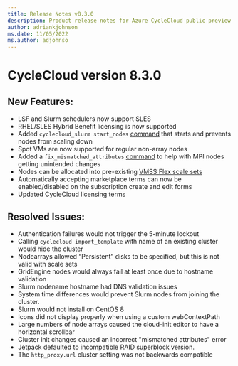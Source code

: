 ```yaml
---
title: Release Notes v8.3.0
description: Product release notes for Azure CycleCloud public preview v8.3.0
author: adriankjohnson
ms.date: 11/05/2022
ms.author: adjohnso
---
```


# CycleCloud version 8.3.0

## New Features:

* LSF and Slurm schedulers now support SLES 
* RHEL/SLES Hybrid Benefit licensing is now supported 
* Added `cyclecloud_slurm start_nodes` [command](https://github.com/Azure/cyclecloud-slurm/blob/master/README.md) that starts and prevents nodes from scaling down 
* Spot VMs are now supported for regular non-array nodes 
* Added a `fix_mismatched_attributes` [command](../slurm.md#making-cluster-changes) to help with MPI nodes getting unintended changes 
* Nodes can be allocated into pre-existing [VMSS Flex scale sets](../how-to/flex-scalesets.md) 
* Automatically accepting marketplace terms can now be enabled/disabled on the subscription create and edit forms 
* Updated CycleCloud licensing terms 

## Resolved Issues:

* Authentication failures would not trigger the 5-minute lockout 
* Calling `cyclecloud import_template` with name of an existing cluster would hide the cluster 
* Nodearrays allowed “Persistent” disks to be specified, but this is not valid with scale sets 
* GridEngine nodes would always fail at least once due to hostname validation 
* Slurm nodename hostname had DNS validation issues 
* System time differences would prevent Slurm nodes from joining the cluster. 
* Slurm would not install on CentOS 8 
* Icons did not display properly when using a custom webContextPath 
* Large numbers of node arrays caused the cloud-init editor to have a horizontal scrollbar 
* Cluster init changes caused an incorrect "mismatched attributes" error 
* Jetpack defaulted to incompatible RAID superblock version.
* The `http_proxy.url` cluster setting was not backwards compatible 
